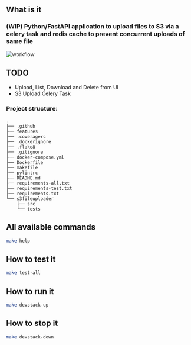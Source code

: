 ## What is it
### (WIP) Python/FastAPI application to upload files to S3 via a celery task and redis cache to prevent concurrent uploads of same file 

![workflow](https://github.com/MideO/s3-file-uploader/actions/workflows/ci.yml/badge.svg)

## TODO
 - Upload, List, Download and Delete from UI
 - S3 Upload Celery Task

### Project structure:

```
.
├── .github
├── features    
├── .coveragerc
├── .dockerignore
├── .flake8
├── .gitignore
├── docker-compose.yml
├── Dockerfile
├── makefile
├── pylintrc
├── README.md
├── requirements-all.txt
├── requirements-test.txt
├── requirements.txt
└── s3fileuploader
    ├── src
    └── tests
```
## All available commands
```bash
make help
```

## How to test it
```bash
make test-all
```

## How to run it
```bash
make devstack-up
```

## How to stop it
```bash
make devstack-down
```


